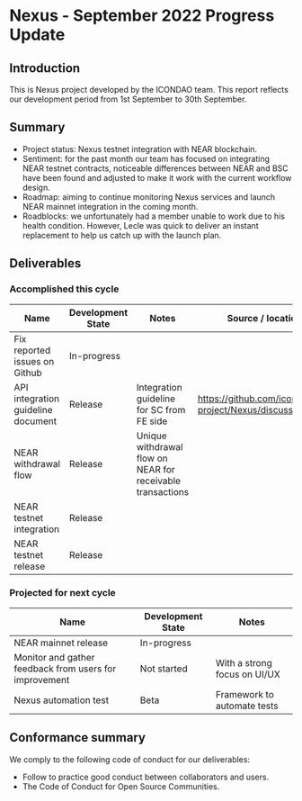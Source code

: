 # Nexus - September 2022 Progress Update

## Introduction
This is Nexus project developed by the ICONDAO team. This report reflects our development period from 1st September to 30th September.

## Summary
- Project status: Nexus testnet integration with NEAR blockchain.
- Sentiment: for the past month our team has focused on integrating NEAR testnet contracts, noticeable differences between NEAR and BSC have been found and adjusted to make it work with the current workflow design.
- Roadmap: aiming to continue monitoring Nexus services and launch NEAR mainnet integration in the coming month.
- Roadblocks: we unfortunately had a member unable to work due to his health condition. However, Lecle was quick to deliver an instant replacement to help us catch up with the launch plan. 

## Deliverables
### Accomplished this cycle
| Name | Development State | Notes | Source / location |
| ---- | ----------------- | ----- | ----------------- |
| Fix reported issues on Github | In-progress | 
| API integration guideline document | Release | Integration guideline for SC from FE side | https://github.com/icon-project/Nexus/discussions/722 |
| NEAR withdrawal flow | Release | Unique withdrawal flow on NEAR for receivable transactions | 
| NEAR testnet integration | Release |
| NEAR testnet release | Release |

### Projected for next cycle
| Name | Development State | Notes |
| ---- | ----------------- | ----- | 
| NEAR mainnet release | In-progress |
| Monitor and gather feedback from users for improvement | Not started | With a strong focus on UI/UX |
| Nexus automation test | Beta | Framework to automate tests |

## Conformance summary
We comply to the following code of conduct for our deliverables:
- Follow to practice good conduct between collaborators and users.
- The Code of Conduct for Open Source Communities.